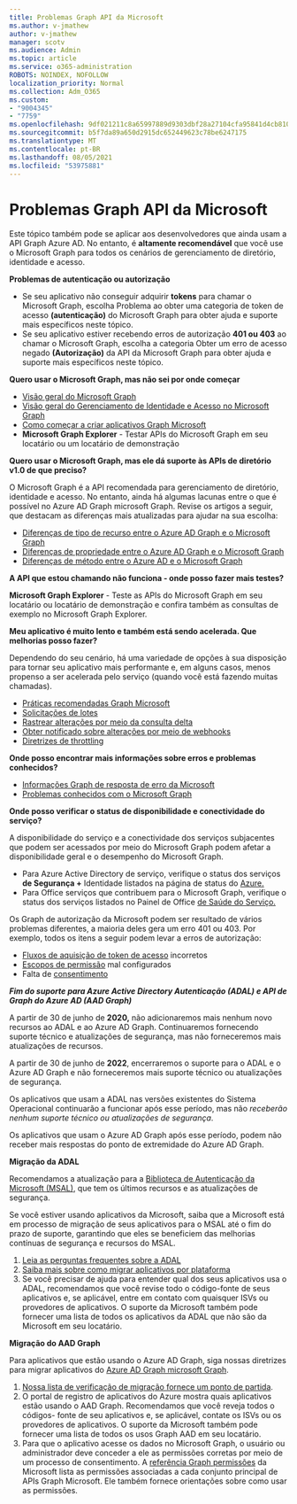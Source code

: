 ```yaml
---
title: Problemas Graph API da Microsoft
ms.author: v-jmathew
author: v-jmathew
manager: scotv
ms.audience: Admin
ms.topic: article
ms.service: o365-administration
ROBOTS: NOINDEX, NOFOLLOW
localization_priority: Normal
ms.collection: Adm_O365
ms.custom:
- "9004345"
- "7759"
ms.openlocfilehash: 9df021211c8a65997889d9303dbf28a27104cfa95841d4cb810427c652ba0784
ms.sourcegitcommit: b5f7da89a650d2915dc652449623c78be6247175
ms.translationtype: MT
ms.contentlocale: pt-BR
ms.lasthandoff: 08/05/2021
ms.locfileid: "53975881"
---
```

# <a name="microsoft-graph-api-issues"></a>Problemas Graph API da Microsoft

Este tópico também pode se aplicar aos desenvolvedores que ainda usam a API Graph Azure AD. No entanto, é **altamente recomendável** que você use o Microsoft Graph para todos os cenários de gerenciamento de diretório, identidade e acesso.

**Problemas de autenticação ou autorização**

- Se seu aplicativo não conseguir adquirir **tokens** para chamar o Microsoft Graph, escolha Problema ao obter uma categoria de token de acesso **(autenticação)** do Microsoft Graph para obter ajuda e suporte mais específicos neste tópico.
- Se seu aplicativo estiver recebendo erros de autorização **401 ou 403** ao chamar o Microsoft Graph, escolha a categoria Obter um erro de acesso negado **(Autorização)** da API da Microsoft Graph para obter ajuda e suporte mais específicos neste tópico.

**Quero usar o Microsoft Graph, mas não sei por onde começar**

- [Visão geral do Microsoft Graph](https://docs.microsoft.com/graph/overview)
- [Visão geral do Gerenciamento de Identidade e Acesso no Microsoft Graph](https://docs.microsoft.com/graph/azuread-identity-access-management-concept-overview)
- [Como começar a criar aplicativos Graph Microsoft](https://docs.microsoft.com/graph/)
- **Microsoft Graph Explorer** - Testar APIs do Microsoft Graph em seu locatário ou um locatário de demonstração

**Quero usar o Microsoft Graph, mas ele dá suporte às APIs de diretório v1.0 de que preciso?**

O Microsoft Graph é a API recomendada para gerenciamento de diretório, identidade e acesso. No entanto, ainda há algumas lacunas entre o que é possível no Azure AD Graph microsoft Graph. Revise os artigos a seguir, que destacam as diferenças mais atualizadas para ajudar na sua escolha:

- [Diferenças de tipo de recurso entre o Azure AD Graph e o Microsoft Graph](https://docs.microsoft.com/graph/migrate-azure-ad-graph-resource-differences)
- [Diferenças de propriedade entre o Azure AD Graph e o Microsoft Graph](https://docs.microsoft.com/graph/migrate-azure-ad-graph-property-differences)
- [Diferenças de método entre o Azure AD e o Microsoft Graph](https://docs.microsoft.com/graph/migrate-azure-ad-graph-method-differences)

**A API que estou chamando não funciona - onde posso fazer mais testes?**

**Microsoft Graph Explorer** - Teste as APIs do Microsoft Graph em seu locatário  ou locatário de demonstração e confira também as consultas de exemplo no Microsoft Graph Explorer.

**Meu aplicativo é muito lento e também está sendo acelerada. Que melhorias posso fazer?**

Dependendo do seu cenário, há uma variedade de opções à sua disposição para tornar seu aplicativo mais performante e, em alguns casos, menos propenso a ser acelerada pelo serviço (quando você está fazendo muitas chamadas).

- [Práticas recomendadas Graph Microsoft](https://docs.microsoft.com/graph/best-practices-concept)
- [Solicitações de lotes](https://docs.microsoft.com/graph/json-batching)
- [Rastrear alterações por meio da consulta delta](https://docs.microsoft.com/graph/delta-query-overview)
- [Obter notificado sobre alterações por meio de webhooks](https://docs.microsoft.com/graph/webhooks)
- [Diretrizes de throttling](https://docs.microsoft.com/graph/throttling)

**Onde posso encontrar mais informações sobre erros e problemas conhecidos?**

- [Informações Graph de resposta de erro da Microsoft](https://docs.microsoft.com/graph/errors)
- [Problemas conhecidos com o Microsoft Graph](https://docs.microsoft.com/graph/known-issues)

**Onde posso verificar o status de disponibilidade e conectividade do serviço?**

A disponibilidade do serviço e a conectividade dos serviços subjacentes que podem ser acessados por meio do Microsoft Graph podem afetar a disponibilidade geral e o desempenho do Microsoft Graph.

- Para Azure Active Directory de serviço, verifique o status dos serviços **de Segurança +** Identidade listados na página de status do [Azure.](https://azure.microsoft.com/status/)
- Para Office serviços que contribuem para o Microsoft Graph, verifique o status dos serviços listados no Painel de Office [de Saúde do Serviço.](https://portal.office.com/adminportal/home#/servicehealth)

Os Graph de autorização da Microsoft podem ser resultado de vários problemas diferentes, a maioria deles gera um erro 401 ou 403. Por exemplo, todos os itens a seguir podem levar a erros de autorização:

- [Fluxos de aquisição de token de acesso](https://docs.microsoft.com/azure/active-directory/develop/active-directory-authentication-scenarios) incorretos
- [Escopos de permissão](https://docs.microsoft.com/azure/active-directory/develop/active-directory-v2-scopes) mal configurados
- Falta de [consentimento](https://docs.microsoft.com/azure/active-directory/develop/active-directory-devhowto-multi-tenant-overview#understanding-user-and-admin-consent)

***Fim do suporte para Azure Active Directory Autenticação (ADAL) e API de Graph do Azure AD (AAD Graph)***

A partir de 30 de junho de **2020,** não adicionaremos mais nenhum novo recursos ao ADAL e ao Azure AD Graph. Continuaremos fornecendo suporte técnico e atualizações de segurança, mas não forneceremos mais atualizações de recursos.

A partir de 30 de junho de **2022**, encerraremos o suporte para o ADAL e o Azure AD Graph e não forneceremos mais suporte técnico ou atualizações de segurança.

Os aplicativos que usam a ADAL nas versões existentes do Sistema Operacional continuarão a funcionar após esse período, mas não *receberão nenhum suporte técnico ou atualizações de segurança*.

Os aplicativos que usam o Azure AD Graph após esse período, podem não receber mais respostas do ponto de extremidade do Azure AD Graph.

**Migração da ADAL**

Recomendamos a atualização para a [Biblioteca de Autenticação da Microsoft (MSAL)](https://docs.microsoft.com/azure/active-directory/develop/v2-overview), que tem os últimos recursos e as atualizações de segurança.

Se você estiver usando aplicativos da Microsoft, saiba que a Microsoft está em processo de migração de seus aplicativos para o MSAL até o fim do prazo de suporte, garantindo que eles se beneficiem das melhorias contínuas de segurança e recursos do MSAL.

1. [Leia as perguntas frequentes sobre a ADAL](https://docs.microsoft.com/azure/active-directory/develop/msal-migration#frequently-asked-questions-faq)
2. [Saiba mais sobre como migrar aplicativos por plataforma](https://docs.microsoft.com/azure/active-directory/develop/msal-migration#frequently-asked-questions-faq)
3. Se você precisar de ajuda para entender qual dos seus aplicativos usa o ADAL, recomendamos que você revise todo o código-fonte de seus aplicativos e, se aplicável, entre em contato com quaisquer ISVs ou provedores de aplicativos. O suporte da Microsoft também pode fornecer uma lista de todos os aplicativos da ADAL que não são da Microsoft em seu locatário.

**Migração do AAD Graph**

Para aplicativos que estão usando o Azure AD Graph, siga nossas diretrizes para migrar aplicativos do [Azure AD Graph microsoft Graph](https://docs.microsoft.com/graph/migrate-azure-ad-graph-overview).

1. [Nossa lista de verificação de migração fornece um ponto de partida](https://docs.microsoft.com/graph/migrate-azure-ad-graph-planning-checklist).
2. O portal de registro de aplicativos do Azure mostra quais aplicativos estão usando o AAD Graph. Recomendamos que você reveja todos o códigos- fonte de seu aplicativos e, se aplicável, contate os ISVs ou os provedores de aplicativos. O suporte da Microsoft também pode fornecer uma lista de todos os usos Graph AAD em seu locatário.
3. Para que o aplicativo acesse os dados no Microsoft Graph, o usuário ou administrador deve conceder a ele as permissões corretas por meio de um processo de consentimento. A [referência Graph permissões](https://docs.microsoft.com/graph/permissions-reference) da Microsoft lista as permissões associadas a cada conjunto principal de APIs Graph Microsoft. Ele também fornece orientações sobre como usar as permissões.

